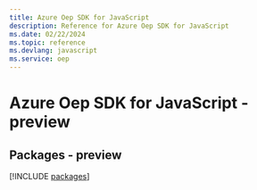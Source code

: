 ```yaml
---
title: Azure Oep SDK for JavaScript
description: Reference for Azure Oep SDK for JavaScript
ms.date: 02/22/2024
ms.topic: reference
ms.devlang: javascript
ms.service: oep
---
```

# Azure Oep SDK for JavaScript - preview
## Packages - preview
[!INCLUDE [packages](oep-index.md)]